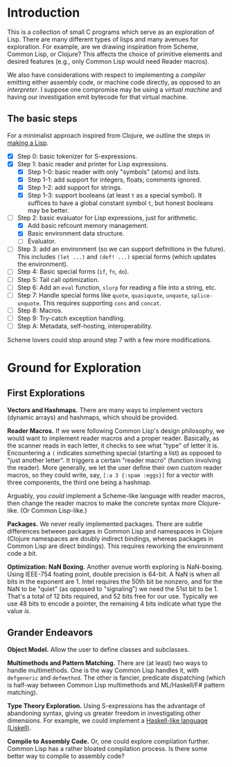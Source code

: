 # Introduction

This is a collection of small C programs which serve as an
exploration of Lisp. There are many different types of lisps and
many avenues for exploration. For example, are we drawing
inspiration from Scheme, Common Lisp, or Clojure? This affects the
choice of primitive elements and desired features (e.g., only
Common Lisp would need Reader macros).

We also have considerations with respect to implementing a
_compiler_ emitting either assembly code, or machine code directly,
as opposed to an _interpreter_. I suppose one compromise may be
using a _virtual machine_ and having our investigation emit
bytecode for that virtual machine.

## The basic steps

For a minimalist approach inspired from Clojure, we outline the
steps in [making a Lisp](https://github.com/kanaka/mal).

- [X] Step 0: basic tokenizer for S-expressions.
- [X] Step 1: basic reader and printer for Lisp expressions.
  - [X] Step 1-0: basic reader with only "symbols" (atoms) and lists.
  - [X] Step 1-1: add support for integers, floats; comments ignored.
  - [X] Step 1-2: add support for strings.
  - [X] Step 1-3: support booleans (at least `t` as a special
        symbol). It suffices to have a global constant symbol `t`,
        but honest booleans may be better.
- [ ] Step 2: basic evaluator for Lisp expressions, just for
      arithmetic.
  - [X] Add basic refcount memory management.
  - [X] Basic environment data structure.
  - [ ] Evaluator.
- [ ] Step 3: add an environment (so we can support definitions in the
  future). This includes `(let ...)` and `(def! ...)` special forms
  (which updates the environment).
- [ ] Step 4: Basic special forms (`if`, `fn`, `do`).
- [ ] Step 5: Tail call optimization.
- [ ] Step 6: Add an `eval` function, `slurp` for reading a file into a
  string, etc.
- [ ] Step 7: Handle special forms like `quote`, `quasiquote`,
  `unquote`, `splice-unquote`. This requires supporting `cons` and
  `concat`. 
- [ ] Step 8: Macros.
- [ ] Step 9: Try-catch exception handling.
- [ ] Step A: Metadata, self-hosting, interoperability.

Scheme lovers could stop around step 7 with a few more modifications.

# Ground for Exploration

## First Explorations

**Vectors and Hashmaps.**
There are many ways to implement vectors (dynamic arrays) and
hashmaps, which should be provided.

**Reader Macros.**
If we were following Common Lisp's design philosophy, we would want
to implement reader macros and a proper reader. Basically, as the
scanner reads in each letter, it checks to see what "type" of
letter it is. Encountering a `(` indicates something special
(starting a list) as opposed to "just another letter". It triggers
a certain "reader macro" (function involving the reader). More
generally, we let the user define their own custom reader macros,
so they could write, say, `[:a 3 {:spam :eggs}]` for a vector with
three components, the third one being a hashmap.

Arguably, you _could_ implement a Scheme-like language with reader
macros, then change the reader macros to make the concrete syntax
more Clojure-like. (Or Common Lisp-like.)

**Packages.**
We never really implemented packages. There are subtle differences
between packages in Common Lisp and namespaces in Clojure (Clojure
namespaces are doubly indirect bindings, whereas packages in Common
Lisp are direct bindings). This requires reworking the environment
code a bit.

**Optimization: NaN Boxing.**
Another avenue worth exploring is NaN-boxing. Using IEEE-754
foating point, double precision is 64-bit. A NaN is when all bits
in the exponent are 1. Intel requires the 50th bit be nonzero, and
for the NaN to be "quiet" (as opposed to "signaling") we need the
51st bit to be 1. That's a total of 12 bits required, and 52 bits
free for our use. Typically we use 48 bits to encode a pointer, the
remaining 4 bits indicate what type the value _is_. 

## Grander Endeavors

**Object Model.**
Allow the user to define classes and subclasses.

**Multimethods and Pattern Matching.**
There are (at least) two ways to handle multimethods. One is the
way Common Lisp handles it, with `defgeneric` and `defmethod`. The
other is fancier, predicate dispatching (which is half-way between
Common Lisp multimethods and ML/Haskell/F# pattern matching).

**Type Theory Exploration.**
Using S-expressions has the advantage of abandoning syntax, giving
us greater freedom in investigating other dimensions. For example,
we could implement a [Haskell-like language (Liskell)](https://github.com/haskell-lisp/liskell).

**Compile to Assembly Code.**
Or, one could explore compilation further. Common Lisp has a rather
bloated compilation process. Is there some better way to compile to
assembly code?

